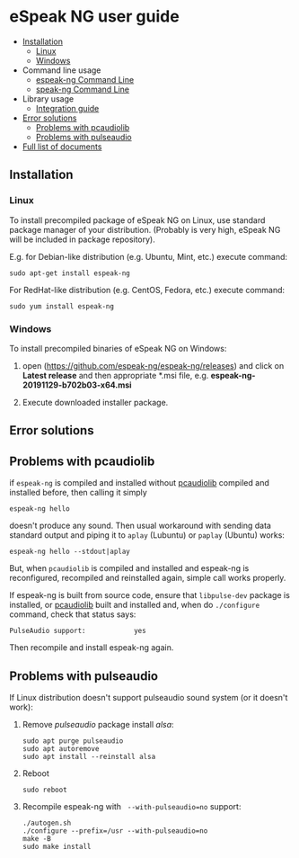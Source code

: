 # eSpeak NG user guide

- [Installation](#installation)
  - [Linux](#linux)
  - [Windows](#windows)
- Command line usage
  - [espeak-ng Command Line](../src/espeak-ng.1.ronn)
  - [speak-ng Command Line](../src/speak-ng.1.ronn)
- Library usage
  - [Integration guide](integration.md)
- [Error solutions](#error-solutions)
  - [Problems with pcaudiolib](#problems-with-pcaudiolib)
  - [Problems with pulseaudio](#problems-with-pulseaudio)
- [Full list of documents](index.md)

## Installation
### Linux

To install precompiled package of eSpeak NG on Linux, use standard package manager of your
distribution. (Probably is very high, eSpeak NG will be included in package repository).

E.g. for Debian-like distribution (e.g. Ubuntu, Mint, etc.) execute command:

    sudo apt-get install espeak-ng

For RedHat-like distribution (e.g. CentOS, Fedora, etc.) execute command:

    sudo yum install espeak-ng

### Windows

To install precompiled binaries of eSpeak NG on Windows:

1. open (https://github.com/espeak-ng/espeak-ng/releases) and click on **Latest release** and then appropriate *.msi file, e.g. **espeak-ng-20191129-b702b03-x64.msi**

2. Execute downloaded installer package.

## Error solutions

## Problems with pcaudiolib

if `espeak-ng` is compiled and installed without [pcaudiolib](https://github.com/espeak-ng/pcaudiolib) compiled and installed before, then calling it simply

    espeak-ng hello

doesn't produce any sound.
Then usual workaround with sending data standard output and piping it to `aplay` (Lubuntu) or `paplay` (Ubuntu) works:

    espeak-ng hello --stdout|aplay

But, when `pcaudiolib` is compiled and installed and espeak-ng is reconfigured, recompiled and reinstalled again, simple call works properly.

If espeak-ng is built from source code, ensure that `libpulse-dev` package is installed, or [pcaudiolib](https://github.com/espeak-ng/pcaudiolib) built and installed and, when do `./configure` command, check that status says:

    PulseAudio support:            yes

Then recompile and install espeak-ng again.


## Problems with pulseaudio

If Linux distribution doesn't support pulseaudio sound system (or it doesn't work):

1. Remove _pulseaudio_ package install _alsa_:

       sudo apt purge pulseaudio
       sudo apt autoremove
       sudo apt install --reinstall alsa
2. Reboot

       sudo reboot
3. Recompile espeak-ng with ` --with-pulseaudio=no` support:

       ./autogen.sh
       ./configure --prefix=/usr --with-pulseaudio=no
       make -B
       sudo make install

